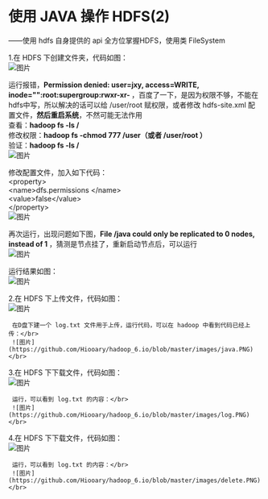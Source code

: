 # 使用 JAVA 操作 HDFS(2)</br>
  ——使用 hdfs 自身提供的 api 全方位掌握HDFS，使用类 FileSystem </br>
  
  1.在 HDFS 下创建文件夹，代码如图：</br>
  ![图片](https://github.com/Hiooary/hadoop_6.io/blob/master/images/code1.PNG)</br>
  
   运行报错，<b>Permission denied: user=jxy, access=WRITE, inode="":root:supergroup:rwxr-xr- </b>，百度了一下，是因为权限不够，不能在hdfs中写，所以解决的话可以给 /user/root 赋权限，或者修改 hdfs-site.xml 配置文件，<b>然后重启系统</b>，不然可能无法作用</br>
   查看：<b>hadoop fs -ls /</b></br>
   修改权限：<b>hadoop fs -chmod 777 /user（或者 /user/root ）</b></br>
   验证：<b>hadoop fs -ls /</b></br>
   ![图片](https://github.com/Hiooary/hadoop_6.io/blob/master/images/chmod.PNG)</br>
   
   修改配置文件，加入如下代码：</br>
   \<property></br>
   \<name>dfs.permissions \</name></br>
   \<value>false\</value></br>
   \</property></br>
   ![图片](https://github.com/Hiooary/hadoop_6.io/blob/master/images/permissions.PNG)</br>
   
   再次运行，出现问题如下图，<b>File /java could only be replicated to 0 nodes, instead of 1 </b>，猜测是节点挂了，重新启动节点后，可以运行</br>
   ![图片](https://github.com/Hiooary/hadoop_6.io/blob/master/images/node.PNG)</br>
   
   运行结果如图：</br>
   ![图片](https://github.com/Hiooary/hadoop_6.io/blob/master/images/test.PNG)</br>
   
   2.在 HDFS 下上传文件，代码如图：</br>
    ![图片](https://github.com/Hiooary/hadoop_6.io/blob/master/images/code2.PNG)</br>

     在D盘下建一个 log.txt 文件用于上传，运行代码，可以在 hadoop 中看到代码已经上传：</br>
     ![图片](https://github.com/Hiooary/hadoop_6.io/blob/master/images/java.PNG) </br>
     
   3.在 HDFS 下下载文件，代码如图：</br>
    ![图片](https://github.com/Hiooary/hadoop_6.io/blob/master/images/code3.PNG)</br>
    
     运行，可以看到 log.txt 的内容：</br>
     ![图片](https://github.com/Hiooary/hadoop_6.io/blob/master/images/log.PNG)</br>
     
   4.在 HDFS 下下载文件，代码如图：</br>
     ![图片](https://github.com/Hiooary/hadoop_6.io/blob/master/images/code4.PNG)</br>
    
     运行，可以看到 log.txt 的内容：</br>
     ![图片](https://github.com/Hiooary/hadoop_6.io/blob/master/images/delete.PNG)</br>
    
     
   
  
